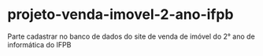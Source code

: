 # projeto-venda-imovel-2-ano-ifpb
Parte cadastrar no banco de dados do site de venda de imóvel do 2° ano de informática do IFPB
